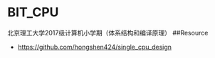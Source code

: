 # BIT_CPU
北京理工大学2017级计算机小学期（体系结构和编译原理）
##Resource
+ https://github.com/hongshen424/single_cpu_design
